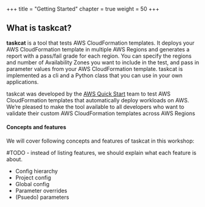 +++
title = "Getting Started"
chapter = true
weight = 50
+++


## What is taskcat?
**taskcat** is a tool that tests AWS CloudFormation templates. It deploys your AWS 
CloudFormation template in multiple AWS Regions and generates a report with a pass/fail 
grade for each region. You can specify the regions and number of Availability Zones you 
want to include in the test, and pass in parameter values from your AWS CloudFormation 
template. taskcat is implemented as a cli and a Python class that you can use in your 
own applications.

taskcat was developed by the [AWS Quick Start](https://aws.amazon.com/quickstart/) team to test AWS CloudFormation templates 
that automatically deploy workloads on AWS. We’re pleased to make the tool available to 
all developers who want to validate their custom AWS CloudFormation templates across AWS 
Regions

#### Concepts and features

We will cover following concepts and features of taskcat in this workshop:

#TODO - instead of listing features, we should explain what each feature is about. 

- Config hierarchy
- Project config
- Global config
- Parameter overrides
- (Psuedo) parameters
